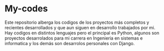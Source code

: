 # My-codes

 Este repositorio alberga los codigos de los proyectos más completos y recientes desarrollados y que aun siguen en desarrollo trabajados por mi. Hay codigos en distintos 
 lenguajes pero el principal es Python, algunos son proyectos desarrolados para mi carrera en Ingenieria en sistemas e informatica y los demás son desarrolos personales
 con Django.
